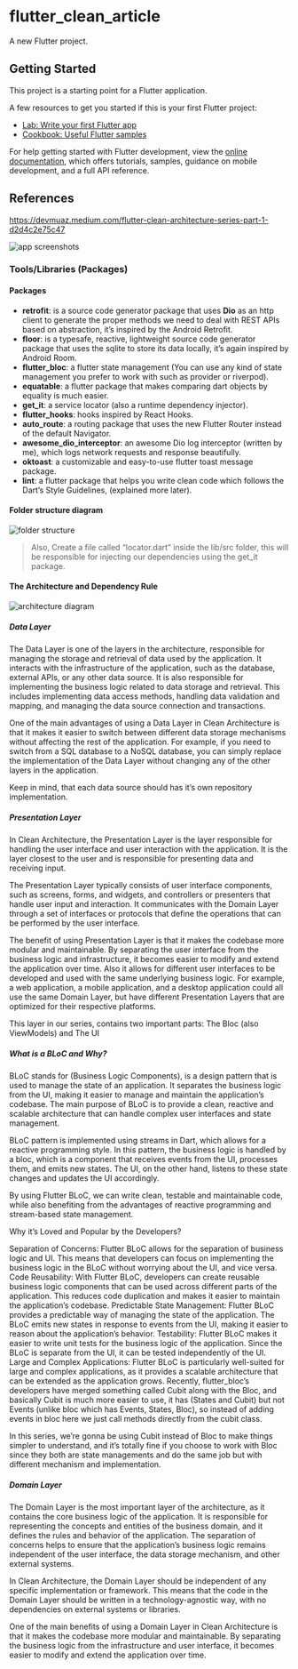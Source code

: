 # flutter_clean_article

A new Flutter project.

## Getting Started

This project is a starting point for a Flutter application.

A few resources to get you started if this is your first Flutter project:

- [Lab: Write your first Flutter app](https://docs.flutter.dev/get-started/codelab)
- [Cookbook: Useful Flutter samples](https://docs.flutter.dev/cookbook)

For help getting started with Flutter development, view the
[online documentation](https://docs.flutter.dev/), which offers tutorials,
samples, guidance on mobile development, and a full API reference.

## References
https://devmuaz.medium.com/flutter-clean-architecture-series-part-1-d2d4c2e75c47

![app screenshots](./screenshots/app-screenshots.webp)

### Tools/Libraries (Packages)
#### Packages
- **retrofit**: is a source code generator package that uses **Dio** as an http client to generate the proper methods we need to deal with REST APIs based on abstraction, it’s inspired by the Android Retrofit.
- **floor**: is a typesafe, reactive, lightweight source code generator package that uses the sqlite to store its data locally, it’s again inspired by Android Room.
- **flutter_bloc**: a flutter state management (You can use any kind of state management you prefer to work with such as provider or riverpod).
- **equatable**: a flutter package that makes comparing dart objects by equality is much easier.
- **get_it**: a service locator (also a runtime dependency injector).
- **flutter_hooks**: hooks inspired by React Hooks.
- **auto_route**: a routing package that uses the new Flutter Router instead of the default Navigator.
- **awesome_dio_interceptor**: an awesome Dio log interceptor (written by me), which logs network requests and response beautifully.
- **oktoast**: a customizable and easy-to-use flutter toast message package.
- **lint**: a flutter package that helps you write clean code which follows the Dart’s Style Guidelines, (explained more later).

#### Folder structure diagram

![folder structure](./screenshots/folder-structure.webp)

> Also, Create a file called “locator.dart” inside the lib/src folder, this will be responsible for injecting our dependencies using the get_it package.

#### The Architecture and Dependency Rule

![architecture diagram](./screenshots/architecture-diagram.webp)

##### Data Layer
The Data Layer is one of the layers in the architecture, responsible for managing the storage and retrieval of data used by the application. It interacts with the infrastructure of the application, such as the database, external APIs, or any other data source. It is also responsible for implementing the business logic related to data storage and retrieval. This includes implementing data access methods, handling data validation and mapping, and managing the data source connection and transactions.

One of the main advantages of using a Data Layer in Clean Architecture is that it makes it easier to switch between different data storage mechanisms without affecting the rest of the application. For example, if you need to switch from a SQL database to a NoSQL database, you can simply replace the implementation of the Data Layer without changing any of the other layers in the application.

Keep in mind, that each data source should has it’s own repository implementation.

##### Presentation Layer
In Clean Architecture, the Presentation Layer is the layer responsible for handling the user interface and user interaction with the application. It is the layer closest to the user and is responsible for presenting data and receiving input.

The Presentation Layer typically consists of user interface components, such as screens, forms, and widgets, and controllers or presenters that handle user input and interaction. It communicates with the Domain Layer through a set of interfaces or protocols that define the operations that can be performed by the user interface.

The benefit of using Presentation Layer is that it makes the codebase more modular and maintainable. By separating the user interface from the business logic and infrastructure, it becomes easier to modify and extend the application over time. Also it allows for different user interfaces to be developed and used with the same underlying business logic. For example, a web application, a mobile application, and a desktop application could all use the same Domain Layer, but have different Presentation Layers that are optimized for their respective platforms.

This layer in our series, contains two important parts: The Bloc (also ViewModels) and The UI

##### What is a BLoC and Why?

BLoC stands for (Business Logic Components), is a design pattern that is used to manage the state of an application. It separates the business logic from the UI, making it easier to manage and maintain the application’s codebase. The main purpose of BLoC is to provide a clean, reactive and scalable architecture that can handle complex user interfaces and state management.

BLoC pattern is implemented using streams in Dart, which allows for a reactive programming style. In this pattern, the business logic is handled by a bloc, which is a component that receives events from the UI, processes them, and emits new states. The UI, on the other hand, listens to these state changes and updates the UI accordingly.

By using Flutter BLoC, we can write clean, testable and maintainable code, while also benefiting from the advantages of reactive programming and stream-based state management.

Why it’s Loved and Popular by the Developers?

Separation of Concerns: Flutter BLoC allows for the separation of business logic and UI. This means that developers can focus on implementing the business logic in the BLoC without worrying about the UI, and vice versa.
Code Reusability: With Flutter BLoC, developers can create reusable business logic components that can be used across different parts of the application. This reduces code duplication and makes it easier to maintain the application’s codebase.
Predictable State Management: Flutter BLoC provides a predictable way of managing the state of the application. The BLoC emits new states in response to events from the UI, making it easier to reason about the application’s behavior.
Testability: Flutter BLoC makes it easier to write unit tests for the business logic of the application. Since the BLoC is separate from the UI, it can be tested independently of the UI.
Large and Complex Applications: Flutter BLoC is particularly well-suited for large and complex applications, as it provides a scalable architecture that can be extended as the application grows.
Recently, flutter_bloc’s developers have merged something called Cubit along with the Bloc, and basically Cubit is much more easier to use, it has (States and Cubit) but not Events (unlike bloc which has Events, States, Bloc), so instead of adding events in bloc here we just call methods directly from the cubit class.

In this series, we’re gonna be using Cubit instead of Bloc to make things simpler to understand, and it’s totally fine if you choose to work with Bloc since they both are state managements and do the same job but with different mechanism and implementation.

##### Domain Layer
The Domain Layer is the most important layer of the architecture, as it contains the core business logic of the application. It is responsible for representing the concepts and entities of the business domain, and it defines the rules and behavior of the application. The separation of concerns helps to ensure that the application’s business logic remains independent of the user interface, the data storage mechanism, and other external systems.

In Clean Architecture, the Domain Layer should be independent of any specific implementation or framework. This means that the code in the Domain Layer should be written in a technology-agnostic way, with no dependencies on external systems or libraries.

One of the main benefits of using a Domain Layer in Clean Architecture is that it makes the codebase more modular and maintainable. By separating the business logic from the infrastructure and user interface, it becomes easier to modify and extend the application over time.